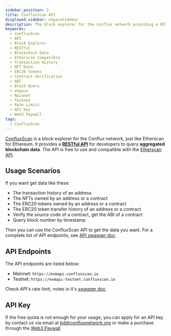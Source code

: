 ```yaml
---
sidebar_position: 3
title: ConfluxScan API
displayed_sidebar: eSpaceSidebar
description: The block explorer for the Conflux network providing a RESTful API for accessing **aggregated** blockchain data.
keywords:
  - ConfluxScan
  - API
  - Block Explorer
  - RESTful
  - Blockchain Data
  - Etherscan Compatible
  - Transaction History
  - NFT Data
  - ERC20 Tokens
  - Contract Verification
  - ABI
  - Block Query
  - eSpace
  - Mainnet
  - Testnet
  - Rate Limits
  - API Key
  - Web3 Paywall
tags:
  - ConfluxScan
---
```


[ConfluxScan](https://evm.confluxscan.io/) is a block explorer for the Conflux network, just like Etherscan for Ethereum. It provides a [**RESTful API**](https://evmapi.confluxscan.io/doc) for developers to query **aggregated blockchain data**. The API is free to use and compatible with the [Etherscan API](https://etherscan.io/apis).

## Usage Scenarios

If you want get data like these:

- The transaction history of an address
- The NFTs owned by an address or a contract
- The ERC20 tokens owned by an address or a contract
- The ERC20 token transfer history of an address or a contract
- Verify the source code of a contract, get the ABI of a contract
- Query block number by timestamp

Then you can use the ConfluxScan API to get the data you want. For a complete list of API endpoints, see [API swagger doc](https://evmapi.confluxscan.io/doc).

## API Endpoints

The API endpoints are listed below:

- Mainnet: `https://evmapi.confluxscan.io`
- Testnet: `https://evmapi-testnet.confluxscan.io`

Check API's rate limit, notes in it's [swagger doc](https://evmapi.confluxscan.io/doc).

## API Key

If the free quota is not enough for your usage, you can apply for an API key by contact us via email at [bd@confluxnetwork.org](mailto:bd@confluxnetwork.org) or make a purchase through the [Web3 Paywall](../../../general/build/tools/web3paywall)
